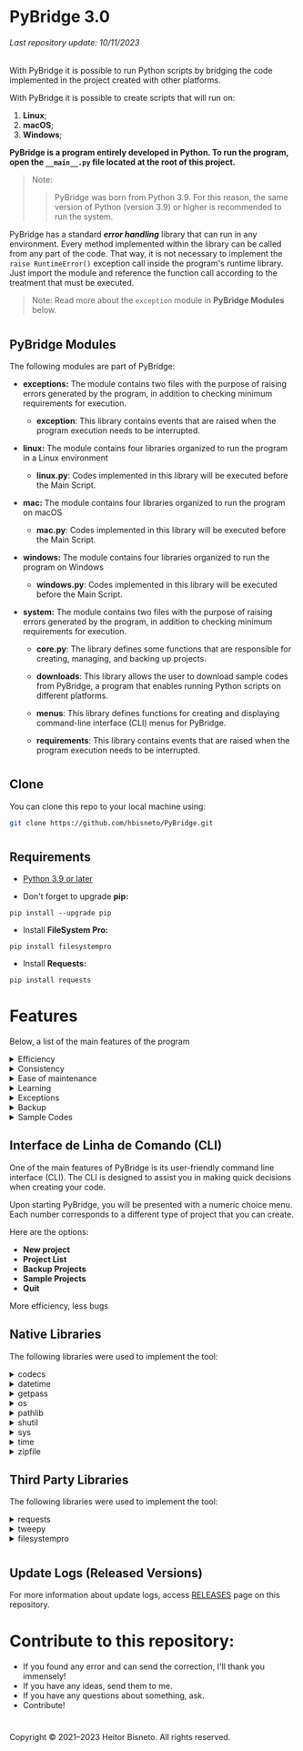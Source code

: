 # PyBridge 3.0
###### Last repository update: 10/11/2023

With PyBridge it is possible to run Python scripts by bridging the code implemented in the project created with other platforms.

With PyBridge it is possible to create scripts that will run on:

1. **Linux**;
2. **macOS**;
3. **Windows**;

**PyBridge is a program entirely developed in Python. To run the program, open the `__main__.py` file located at the root of this project.**

> Note:
>> PyBridge was born from Python 3.9. For this reason, the same version of Python (version 3.9) or higher is recommended to run the system.

PyBridge has a standard ***error handling*** library that can run in any environment. Every method implemented within the library can be called from any part of the code. That way, it is not necessary to implement the ```raise RuntimeError()``` exception call inside the program's runtime library. Just import the module and reference the function call according to the treatment that must be executed.

> Note: Read more about the `exception` module in **PyBridge Modules** below.

#

## PyBridge Modules

The following modules are part of PyBridge:

* **exceptions:** The module contains two files with the purpose of raising errors generated by the program, in addition to checking minimum requirements for execution.
    - **exception**: This library contains events that are raised when the program execution needs to be interrupted.

* **linux:** The module contains four libraries organized to run the program in a Linux environment
    - **linux.py**: Codes implemented in this library will be executed before the Main Script.

* **mac:** The module contains four libraries organized to run the program on macOS
    - **mac.py**: Codes implemented in this library will be executed before the Main Script.

* **windows:** The module contains four libraries organized to run the program on Windows
    - **windows.py**: Codes implemented in this library will be executed before the Main Script.

* **system:** The module contains two files with the purpose of raising errors generated by the program, in addition to checking minimum requirements for execution.

    - **core.py**: The library defines some functions that are responsible for creating, managing, and backing up projects.

    - **downloads**: This library allows the user to download sample codes from PyBridge, a program that enables running Python scripts on different platforms.

    - **menus**: This library defines functions for creating and displaying command-line interface (CLI) menus for PyBridge.

    - **requirements**: This library contains events that are raised when the program execution needs to be interrupted.

#

## Clone

You can clone this repo to your local machine using:

```sh
git clone https://github.com/hbisneto/PyBridge.git
```

#


## Requirements

- [Python 3.9 or later](https://www.python.org/)

- Don't forget to upgrade **pip:**

```
pip install --upgrade pip
```

- Install **FileSystem Pro:**

```
pip install filesystempro
```

- Install **Requests:**

```
pip install requests
```

#

# Features

Below, a list of the main features of the program

<details>
<summary> Efficiency </summary>

PyBridge can quickly create large amounts of code, saving time and effort.
</details>

<details>
<summary> Consistency </summary>

PyBridge generates consistent code, following the same conventions and standards throughout the project.
</details>

<details>
<summary> Ease of maintenance </summary>

If business logic or requirements change, you only need to update the PyBridge and regenerate the code, rather than manually changing multiple parts of the code.
</details>

<details>
<summary> Learning </summary>

For beginners, PyBridge can serve as a learning tool to understand how a certain code is structured.
</details>

<details>
<summary> Exceptions </summary>

PyBridge has a standard error handling library that can run in any environment. Every method implemented within the library can be called from any part of the code. That way, it is not necessary to implement the raise RuntimeError() exception call inside the program's runtime library. Just import the module and reference the function call according to the treatment that must be executed.

> Note: Read more about the `exceptions` module in **PyBridge Modules** below.

</details>

<details>
<summary> Backup </summary>

PyBridge not only helps you create projects, but also cares about their security. It has a backup feature that allows you to compress your projects into a .zip file or simply save the projects in the “Backup” folder.

Whenever you want to back up your project, PyBridge will present a menu with two options:

1. **Backup Only**
2. **Backup as compressed file (.zip)**

Both options store the backup files in the "Backup" folder, which is located in the same directory where PyBridge is being run.

This feature provides an extra layer of security for your projects, allowing you to always have a safe copy of your work. With PyBridge, you can focus on creating, knowing that your projects are safe.
</details>

<details>
<summary> Sample Codes </summary>

PyBridge also offers the possibility to download example codes. These are projects generated by PyBridge itself and serve to demonstrate its features.

You have the option to download four different example projects. Each of these projects demonstrates a different type of project that you can create with PyBridge:

##### Blank Application Sample

- **GetInfo:** Get the filename, creation date and modification date of a file anywhere, on any platform.
<br>[GetInfo: PyBridge Sample Application](https://github.com/hbisneto/GetInfo/)

##### Menu Loop Application Sample

- **JoKenPo:** Famous game known as "Rock, Paper and Scissors".
<br>[JoKenPo: PyBridge Sample Application](https://github.com/hbisneto/JoKenPo)

##### Twitter Application Sample

- **MyTimeline:** Get your Twitter home timeline".
<br>[MyTimeline: PyBridge Sample Application](https://github.com/hbisneto/MyTimeline)

##### Jupyter NoteBook Sample

- **MyTimeline:** Get your Twitter home timeline".
<br>[MyTimeline: PyBridge Sample Application](https://github.com/hbisneto/MyTimeline)

These example codes can be very useful to better understand how PyBridge works and to inspire your own projects. Take advantage of this feature to explore even more possibilities with PyBridge!

</details>

## Interface de Linha de Comando (CLI)

One of the main features of PyBridge is its user-friendly command line interface (CLI). The CLI is designed to assist you in making quick decisions when creating your code.

Upon starting PyBridge, you will be presented with a numeric choice menu. Each number corresponds to a different type of project that you can create.

Here are the options:

- **New project**
- **Project List**
- **Backup Projects**
- **Sample Projects**
- **Quit**

More efficiency, less bugs

## Native Libraries

The following libraries were used to implement the tool:

<details>
<summary> codecs </summary>

The module defines functions for encoding and decoding with any codec.

**Learn more at:** [codecs — Codec registry and base classes](https://docs.python.org/3.9/library/codecs.html)
</details>

<details>
<summary> datetime </summary>

The datetime module provides the classes for handling dates and times.

**Learn more at:** [datetime — Basic date and time types](https://docs.python.org/3.9/library/datetime.html)
</details>

<details>
<summary> getpass </summary>

Portable password input.

**Learn more at:** [getpass — Portable Password Input](https://docs.python.org/3.9/library/getpass.html)
</details>

<details>
<summary> os </summary>

This module provides a simple way to use functionality that is OS dependent.

**Learn more at:** [os — Miscellaneous operating system interfaces](https://docs.python.org/3.9/library/os.html)
</details>

<details>
<summary> pathlib </summary>

This module offers classes representing filesystem paths with semantics appropriate for different operating systems. Path classes are divided between pure paths, which provide purely computational operations without I/O, and concrete paths, which inherit from pure paths but also provide I/O operations.

**Learn more at:** [pathlib — Object-oriented filesystem paths](https://docs.python.org/3.9/library/pathlib.html)
</details>

<details>
<summary> shutil </summary>

The shutil module provides several high-level operations on files and file collections. In particular, functions are provided that support copying and removing files. For operations on individual files, see also the os module.

**Learn more at:** [shutil — High-level file operations](https://docs.python.org/3.9/library/shutil.html)
</details>

<details>
<summary> sys </summary>

This module provides access to some variables used or maintained by the interpreter and functions that interact strongly with the interpreter.

**Learn more at:** [sys — System-specific parameters and functions](https://docs.python.org/3.9/library/sys.html)
</details>

<details>
<summary> time </summary>

This module provides various time-related functions. For related functionality, see also the [datetime](https://docs.python.org/3.9/library/datetime.html) and [calendar](https://docs.python.org/3.9/library/calendar.html) modules.

**Learn more at:** [time — Time access and conversions](https://docs.python.org/3.9/library/time.html)
</details>

<details>
<summary> zipfile </summary>

The ZIP file format is a common archive and compression standard. This module provides tools to create, read, write, append, and list a ZIP file. Any advanced use of this module will require an understanding of the format, as defined in [PKZIP Application Note](https://pkware.cachefly.net/webdocs/casestudies/APPNOTE.TXT).

**Learn more at:** [zipfile — Work with ZIP archives](https://docs.python.org/3.9/library/zipfile.html)
</details>

<!-- Third party libraries -->
## Third Party Libraries
The following libraries were used to implement the tool:

<details>
<summary> requests </summary>

Requests is an elegant and simple HTTP library for Python, built for human beings.

```
pip install requests
```
> The use of the requests library is mandatory in cases of "Download Sample Projects" on PyBridge.

**Learn more at:** [Requests: HTTP for Humans™](https://docs.python-requests.org/en/latest/)
</details>

<details>
<summary> tweepy </summary>

An easy-to-use library for accessing the Twitter API.

```
pip install tweepy
```

**Learn more at:** [tweepy — An easy-to-use Python library for accessing the Twitter API](https://docs.tweepy.org/en/stable/)
</details>

<details>
<summary> filesystempro </summary>

FileSystem is designed to identify the operating system (OS) on which it’s running and define the paths to various user directories based on the OS.

```
pip install filesystempro
```

**Learn more at:** [FileSystem Pro](https://pypi.org/project/filesystempro/)
</details>

#

## Update Logs (Released Versions)

For more information about update logs, access [RELEASES](https://github.com/hbisneto/PyBridge/releases) page on this repository.

# Contribute to this repository:

- If you found any error and can send the correction, I'll thank you immensely!
- If you have any ideas, send them to me.
- If you have any questions about something, ask.
- Contribute!

#

Copyright © 2021–2023 Heitor Bisneto. All rights reserved.
